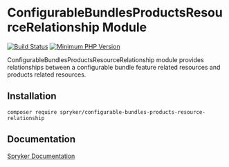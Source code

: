 # ConfigurableBundlesProductsResourceRelationship Module
[![Build Status](https://travis-ci.org/spryker/configurable-bundles-products-resource-relationship.svg)](https://travis-ci.org/spryker/configurable-bundles-products-resource-relationship)
[![Minimum PHP Version](https://img.shields.io/badge/php-%3E%3D%207.2-8892BF.svg)](https://php.net/)

ConfigurableBundlesProductsResourceRelationship module provides relationships between a configurable bundle feature related resources and products related resources.

## Installation

```
composer require spryker/configurable-bundles-products-resource-relationship
```

## Documentation

[Spryker Documentation](https://academy.spryker.com/developing_with_spryker/module_guide/modules.html)
